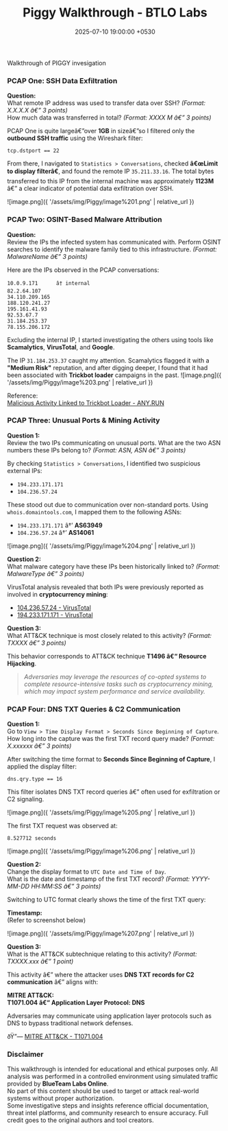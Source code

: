 ﻿---
title: Piggy Walkthrough - BTLO Labs
date: 2025-07-10 19:00:00 +0530
categories: [blue-teaming]
tags:
- BTLO
- wireshark
- MITRE
- forensics
---

Walkthrough of PIGGY invesigation

### PCAP One: SSH Data Exfiltration

**Question:**  
What remote IP address was used to transfer data over SSH? *(Format: X.X.X.X â€” 3 points)*  
How much data was transferred in total? *(Format: XXXX M â€” 3 points)*

PCAP One is quite largeâ€”over **1GB** in sizeâ€”so I filtered only the **outbound SSH traffic** using the Wireshark filter:

```wireshark
tcp.dstport == 22
```

From there, I navigated to `Statistics > Conversations`, checked **â€œLimit to display filterâ€**, and found the remote IP `35.211.33.16`. The total bytes transferred to this IP from the internal machine was approximately **1123M** â€” a clear indicator of potential data exfiltration over SSH.

![image.png]({ '/assets/img/Piggy/image%201.png' | relative_url })


### PCAP Two: OSINT-Based Malware Attribution

**Question:**  
Review the IPs the infected system has communicated with. Perform OSINT searches to identify the malware family tied to this infrastructure. *(Format: MalwareName â€” 3 points)*

Here are the IPs observed in the PCAP conversations:

```plaintext
10.0.9.171      â† internal
82.2.64.107
34.110.209.165
188.120.241.27
195.161.41.93
92.53.67.7
31.184.253.37
78.155.206.172
```

Excluding the internal IP, I started investigating the others using tools like **Scamalytics**, **VirusTotal**, and **Google**.

The IP `31.184.253.37` caught my attention. Scamalytics flagged it with a **"Medium Risk"** reputation, and after digging deeper, I found that it had been associated with **Trickbot loader** campaigns in the past.
![image.png]({ '/assets/img/Piggy/image%203.png' | relative_url })

Reference:  
[Malicious Activity Linked to Trickbot Loader - ANY.RUN](https://any.run/report/387682995c339dd34e1b7943d7bcb84a7c1a3b538ffa10cf5a1555361a40a0fd/c066e0e9-2a69-4927-9d24-11e2888ffbf9#Network)



### PCAP Three: Unusual Ports & Mining Activity

**Question 1:**  
Review the two IPs communicating on unusual ports. What are the two ASN numbers these IPs belong to? *(Format: ASN, ASN â€” 3 points)*

By checking `Statistics > Conversations`, I identified two suspicious external IPs:

- `194.233.171.171`
- `104.236.57.24`

These stood out due to communication over non-standard ports. Using `whois.domaintools.com`, I mapped them to the following ASNs:

- `194.233.171.171` â†’ **AS63949**
- `104.236.57.24` â†’ **AS14061**

![image.png]({ '/assets/img/Piggy/image%204.png' | relative_url })

**Question 2:**  
What malware category have these IPs been historically linked to? *(Format: MalwareType â€” 3 points)*

VirusTotal analysis revealed that both IPs were previously reported as involved in **cryptocurrency mining**:

- [104.236.57.24 - VirusTotal](https://www.virustotal.com/gui/ip-address/104.236.57.24)
- [194.233.171.171 - VirusTotal](https://www.virustotal.com/gui/ip-address/194.233.171.171)

**Question 3:**  
What ATT&CK technique is most closely related to this activity? *(Format: TXXXX â€” 3 points)*

This behavior corresponds to ATT&CK technique **T1496 â€“ Resource Hijacking**.

> *Adversaries may leverage the resources of co-opted systems to complete resource-intensive tasks such as cryptocurrency mining, which may impact system performance and service availability.*


###  PCAP Four: DNS TXT Queries & C2 Communication

**Question 1:**  
Go to `View > Time Display Format > Seconds Since Beginning of Capture`.  
How long into the capture was the first TXT record query made? *(Format: X.xxxxxx â€” 3 points)*

After switching the time format to **Seconds Since Beginning of Capture**, I applied the display filter:

```wireshark
dns.qry.type == 16
```

This filter isolates DNS TXT record queries â€” often used for exfiltration or C2 signaling.

![image.png]({ '/assets/img/Piggy/image%205.png' | relative_url })

The first TXT request was observed at:

```
8.527712 seconds
```

![image.png]({ '/assets/img/Piggy/image%206.png' | relative_url })

**Question 2:**  
Change the display format to `UTC Date and Time of Day`.  
What is the date and timestamp of the first TXT record? *(Format: YYYY-MM-DD HH:MM:SS â€” 3 points)*

Switching to UTC format clearly shows the time of the first TXT query:

**Timestamp:**  
(Refer to screenshot below)

![image.png]({ '/assets/img/Piggy/image%207.png' | relative_url })


**Question 3:**  
What is the ATT&CK subtechnique relating to this activity? *(Format: TXXXX.xxx â€” 1 point)*

This activity â€” where the attacker uses **DNS TXT records for C2 communication** â€” aligns with:

**MITRE ATT&CK:**  
**T1071.004 â€“ Application Layer Protocol: DNS**

Adversaries may communicate using application layer protocols such as DNS to bypass traditional network defenses.

ðŸ”— [MITRE ATT&CK - T1071.004](https://attack.mitre.org/techniques/T1071/004/)

### Disclaimer
This walkthrough is intended for educational and ethical purposes only. All analysis was performed in a controlled environment using simulated traffic provided by **BlueTeam Labs Online**.  
No part of this content should be used to target or attack real-world systems without proper authorization.  
Some investigative steps and insights reference official documentation, threat intel platforms, and community research to ensure accuracy. Full credit goes to the original authors and tool creators.

